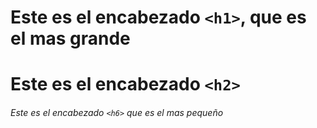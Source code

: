# Este es el encabezado `<h1>`, que es el mas grande
# Este es el encabezado `<h2>`
######  Este es el encabezado `<h6>` que es el mas pequeño
